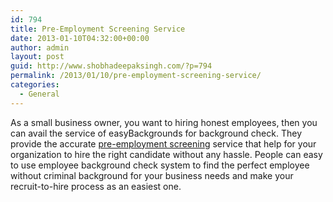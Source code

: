 ```yaml
---
id: 794
title: Pre-Employment Screening Service
date: 2013-01-10T04:32:00+00:00
author: admin
layout: post
guid: http://www.shobhadeepaksingh.com/?p=794
permalink: /2013/01/10/pre-employment-screening-service/
categories:
  - General
---
```

As a small business owner, you want to hiring honest employees, then you can avail the service of easyBackgrounds for background check. They provide the accurate [pre-employment screening](http://www.easybackgrounds.com/) service that help for your organization to hire the right candidate without any hassle. People can easy to use employee background check system to find the perfect employee without criminal background for your business needs and make your recruit-to-hire process as an easiest one.